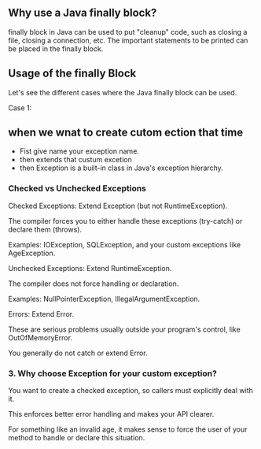 ## Why use a Java finally block?
finally block in Java can be used to put "cleanup" code, such as closing a file, closing a connection, etc.
The important statements to be printed can be placed in the finally block.
## Usage of the finally Block
Let's see the different cases where the Java finally block can be used.

Case 1: 

## when we wnat to create cutom ection that time 
*  Fist give name your exception name.
*  then extends that custum excetion 
*  then Exception is a built-in class in Java's exception hierarchy.


### Checked vs Unchecked Exceptions

Checked Exceptions:
Extend Exception (but not RuntimeException).

The compiler forces you to either handle these exceptions (try-catch) or declare them (throws).

Examples: IOException, SQLException, and your custom exceptions like AgeException.

Unchecked Exceptions:
Extend RuntimeException.

The compiler does not force handling or declaration.

Examples: NullPointerException, IllegalArgumentException.

Errors:
Extend Error.

These are serious problems usually outside your program's control, like OutOfMemoryError.

You generally do not catch or extend Error.
### 3. Why choose Exception for your custom exception?

You want to create a checked exception, so callers must explicitly deal with it.

This enforces better error handling and makes your API clearer.

For something like an invalid age, it makes sense to force the user of your method to handle or declare this situation.